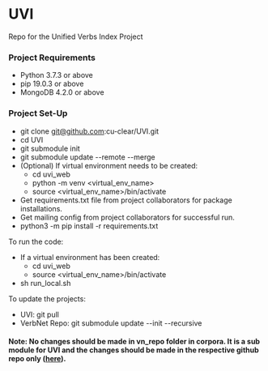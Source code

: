 # UVI
Repo for the Unified Verbs Index Project

### Project Requirements

* Python 3.7.3 or above
* pip 19.0.3 or above
* MongoDB 4.2.0 or above

### Project Set-Up

* git clone git@github.com:cu-clear/UVI.git
* cd UVI
* git submodule init
* git submodule update --remote --merge
* (Optional) If virtual environment needs to be created:
    * cd uvi_web
    * python -m venv <virtual_env_name>
    * source <virtual_env_name>/bin/activate
* Get requirements.txt file from project collaborators for package installations.
* Get mailing config from project collaborators for successful run.
* python3 -m pip install -r requirements.txt

To run the code:
* If a virtual environment has been created:
    * cd uvi_web
    * source <virtual_env_name>/bin/activate
* sh run_local.sh

To update the projects:
* UVI: git pull
* VerbNet Repo: git submodule update --init --recursive

#### Note: No changes should be made in vn_repo folder in corpora. It is a sub module for UVI and the changes should be made in the respective github repo only ([here](https://github.com/cu-clear/verbnet)).
